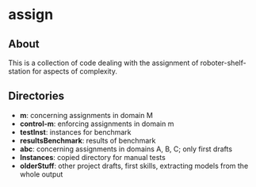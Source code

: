 # assign

## About

This is a collection of code dealing with the assignment of roboter-shelf-station for aspects of complexity.

## Directories

- **m**: concerning assignments in domain M
- **control-m**: enforcing assignments in domain m
- **testInst**: instances for benchmark
- **resultsBenchmark**: results of benchmark
- **abc**: concerning assignments in domains A, B, C; only first drafts
- **Instances**: copied directory for manual tests
- **olderStuff**: other project drafts, first skills, extracting models from the whole output